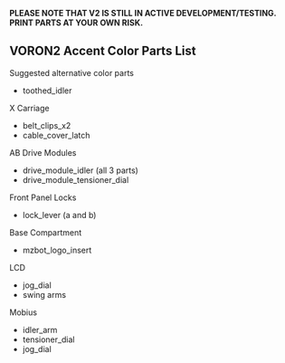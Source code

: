 ****PLEASE NOTE THAT V2 IS STILL IN ACTIVE DEVELOPMENT/TESTING. PRINT PARTS AT YOUR OWN RISK.****

## VORON2 Accent Color Parts List

Suggested alternative color parts




* toothed_idler

X Carriage
* belt_clips_x2
* cable_cover_latch

AB Drive Modules
* drive_module_idler (all 3 parts)
* drive_module_tensioner_dial

Front Panel Locks
* lock_lever (a and b)

Base Compartment
* mzbot_logo_insert

LCD
* jog_dial
* swing arms

Mobius
* idler_arm
* tensioner_dial
* jog_dial

